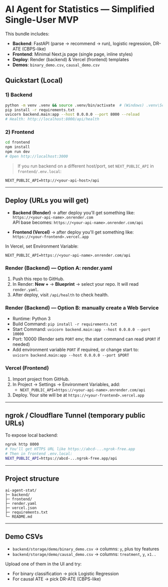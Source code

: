 # AI Agent for Statistics — Simplified Single-User MVP

This bundle includes:
- **Backend**: FastAPI (parse → recommend → run), logistic regression, DR-ATE (CBPS-like)
- **Frontend**: Minimal Next.js page (single page, inline styles)
- **Deploy**: Render (backend) & Vercel (frontend) templates
- **Demos**: `binary_demo.csv`, `causal_demo.csv`

## Quickstart (Local)

### 1) Backend
```bash
python -m venv .venv && source .venv/bin/activate  # (Windows) .venv\Scripts\activate
pip install -r requirements.txt
uvicorn backend.main:app --host 0.0.0.0 --port 8000 --reload
# Health: http://localhost:8000/api/health
```

### 2) Frontend
```bash
cd frontend
npm install
npm run dev
# Open http://localhost:3000
```

> If you run backend on a different host/port, set `NEXT_PUBLIC_API` in `frontend/.env.local`:
```
NEXT_PUBLIC_API=http://<your-api-host>/api
```

---

## Deploy (URLs you will get)

- **Backend (Render)** → after deploy you'll get something like:  
  `https://<your-api-name>.onrender.com`  
  API base becomes: `https://<your-api-name>.onrender.com/api`

- **Frontend (Vercel)** → after deploy you'll get something like:  
  `https://<your-frontend>.vercel.app`

In Vercel, set Environment Variable:
```
NEXT_PUBLIC_API=https://<your-api-name>.onrender.com/api
```

### Render (Backend) — Option A: render.yaml
1. Push this repo to GitHub.
2. In Render: **New +** → **Blueprint** → select your repo. It will read `render.yaml`.
3. After deploy, visit `/api/health` to check health.

### Render (Backend) — Option B: manually create a Web Service
- Runtime: Python 3
- Build Command: `pip install -r requirements.txt`
- Start Command: `uvicorn backend.main:app --host 0.0.0.0 --port 10000`
- Port: 10000 (Render sets `PORT` env; the start command can read `$PORT` if needed)
- Add environment variable `PORT` if required, or change start to:  
  `uvicorn backend.main:app --host 0.0.0.0 --port $PORT`

### Vercel (Frontend)
1. Import project from GitHub.
2. In Project → Settings → Environment Variables, add:
   - `NEXT_PUBLIC_API=https://<your-api-name>.onrender.com/api`
3. Deploy. Your site will be at `https://<your-frontend>.vercel.app`

---

## ngrok / Cloudflare Tunnel (temporary public URLs)
To expose local backend:
```bash
ngrok http 8000
# You'll get HTTPS URL like https://abcd-...ngrok-free.app
# Then in frontend .env.local:
NEXT_PUBLIC_API=https://abcd-...ngrok-free.app/api
```

---

## Project structure
```
ai-agent-stat/
├─ backend/
├─ frontend/
├─ render.yaml
├─ vercel.json
├─ requirements.txt
└─ README.md
```

---

## Demo CSVs
- `backend/storage/demo/binary_demo.csv` → columns: `y`, plus toy features
- `backend/storage/demo/causal_demo.csv` → columns: `treatment`, `y`, `x1..`

Upload one of them in the UI and try:
- For binary classification → pick Logistic Regression
- For causal ATE → pick DR-ATE (CBPS-like)

